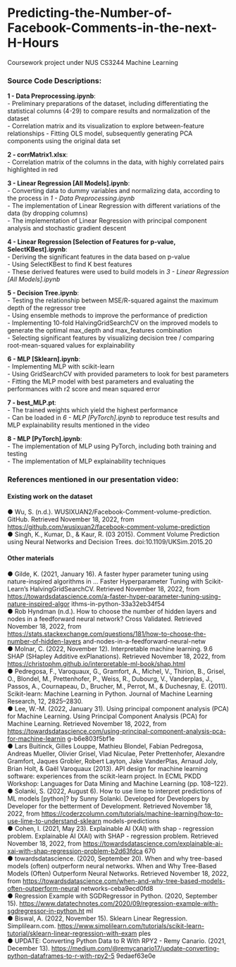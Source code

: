 # Predicting-the-Number-of-Facebook-Comments-in-the-next-H-Hours
Coursework project under NUS CS3244 Machine Learning
### Source Code Descriptions:  

**1 - Data Preprocessing.ipynb**:   
		- Preliminary preparations of the dataset, including differentiating the statistical columns (4-29) to compare results and normalization of the dataset   
		- Correlation matrix and its visualization to explore between-feature relationships - Fitting OLS model, subsequently generating PCA components using the original data set   
	
**2 - corrMatrix1.xlsx**:   
		- Correlation matrix of the columns in the data, with highly correlated pairs highlighted in red   
	
**3 - Linear Regression [All Models].ipynb**:   
	- Converting data to dummy variables and normalizing data, according to the process in *1 - Data Preprocessing.ipynb*     
	- The implementation of Linear Regression with different variations of the data (by dropping columns)     
	- The implementation of Linear Regression with principal component analysis and stochastic gradient descent     
	
**4 - Linear Regression [Selection of Features for p-value, SelectKBest].ipynb**:  
	- Deriving the significant features in the data based on p-value     
	- Using SelectKBest to find K best features   
	- These derived features were used to build models in *3 - Linear Regression [All Models].ipynb*     
	
**5 - Decision Tree.ipynb**:   
	- Testing the relationship between MSE/R-squared against the maximum depth of the regressor tree   
	- Using ensemble methods to improve the performance of prediction   
	- Implementing 10-fold HalvingGridSearchCV on the improved models to generate the optimal max_depth and max_features combination   
	- Selecting significant features by visualizing decision tree / comparing root-mean-squared values for explainability     
	
**6 - MLP [Sklearn].ipynb**:   
	- Implementing MLP with scikit-learn   
	- Using GridSearchCV with provided parameters to look for best parameters - Fitting the MLP model with best parameters and evaluating the performances with r2 score and mean squared error    
	
**7 - best_MLP.pt**:   
	- The trained weights which yield the highest performance   
	- Can be loaded in *6 - MLP [PyTorch].ipynb* to reproduce test results and MLP explainability results mentioned in the video   
	
**8 - MLP [PyTorch].ipynb**:  
	- The implementation of MLP using PyTorch, including both training and testing  
	- The implementation of MLP explainability techniques  

### References mentioned in our presentation video:   
#### Existing work on the dataset   
● Wu, S. (n.d.). WUSIXUAN2/Facebook-Comment-volume-prediction. GitHub. Retrieved November 18, 2022, from 
https://github.com/wusixuan2/facebook-comment-volume-prediction   
● Singh, K., Kumar, D., & Kaur, R. (03 2015). Comment Volume Prediction using Neural Networks and Decision Trees. doi:10.1109/UKSim.2015.20   
#### Other materials   
● Gilde, K. (2021, January 16). A faster hyper parameter tuning using nature-inspired algorithms in ... Faster Hyperparameter Tuning with Scikit-Learn’s HalvingGridSearchCV. Retrieved November 18, 2022, from
https://towardsdatascience.com/a-faster-hyper-parameter-tuning-using-nature-inspired-algor ithms-in-python-33a32eb34f54   
● Rob Hyndman (n.d.). How to choose the number of hidden layers and nodes in a feedforward neural network? Cross Validated. Retrieved November 18, 2022, from https://stats.stackexchange.com/questions/181/how-to-choose-the-number-of-hidden-layers and-nodes-in-a-feedforward-neural-netw   
● Molnar, C. (2022, November 12). Interpretable machine learning. 9.6 SHAP (SHapley Additive exPlanations). Retrieved November 18, 2022, from 
https://christophm.github.io/interpretable-ml-book/shap.html   
● Pedregosa, F., Varoquaux, G., Gramfort, A., Michel, V., Thirion, B., Grisel, O., Blondel, M., Prettenhofer, P., Weiss, R., Dubourg, V., Vanderplas, J., Passos, A., Cournapeau, D., Brucher, M., Perrot, M., & Duchesnay, E. (2011). Scikit-learn: Machine Learning in Python. Journal of Machine Learning Research, 12, 2825–2830.   
● Lee, W.-M. (2022, January 31). Using principal component analysis (PCA) for Machine Learning. Using Principal Component Analysis (PCA) for Machine Learning. Retrieved November 18, 2022, from
https://towardsdatascience.com/using-principal-component-analysis-pca-for-machine-learnin g-b6e803f5bf1e   
● Lars Buitinck, Gilles Louppe, Mathieu Blondel, Fabian Pedregosa, Andreas Mueller, Olivier Grisel, Vlad Niculae, Peter Prettenhofer, Alexandre Gramfort, Jaques Grobler, Robert Layton, Jake VanderPlas, Arnaud Joly, Brian Holt, & Gaël Varoquaux (2013). API design for machine learning software: experiences from the scikit-learn project. In ECML PKDD Workshop: Languages for Data Mining and Machine Learning (pp. 108–122).   
● Solanki, S. (2022, August 6). How to use lime to interpret predictions of ML models [python]? by Sunny Solanki. Developed for Developers by Developer for the betterment of Development. Retrieved November 18, 2022, from 
https://coderzcolumn.com/tutorials/machine-learning/how-to-use-lime-to-understand-sklearn models-predictions   
● Cohen, I. (2021, May 23). Explainable AI (XAI) with shap - regression problem. Explainable
AI (XAI) with SHAP - regression problem. Retrieved November 18, 2022, from https://towardsdatascience.com/explainable-ai-xai-with-shap-regression-problem-b2d63fdca 670   
● towardsdatascience. (2020, September 20). When and why tree-based models (often) outperform neural networks. When and Why Tree-Based Models (Often) Outperform Neural Networks. Retrieved November 18, 2022, from 
https://towardsdatascience.com/when-and-why-tree-based-models-often-outperform-neural networks-ceba9ecd0fd8   
● Regression Example with SGDRegressor in Python. (2020, September 15). https://www.datatechnotes.com/2020/09/regression-example-with-sgdregressor-in-python.ht ml   
● Biswal, A. (2022, November 15). Sklearn Linear Regression. Simplilearn.com. https://www.simplilearn.com/tutorials/scikit-learn-tutorial/sklearn-linear-regression-with-exam ples   
● UPDATE: Converting Python Data to R With RPY2 - Remy Canario. (2021, December 13). https://medium.com/@remycanario17/update-converting-python-dataframes-to-r-with-rpy2-5 9edaef63e0e  
